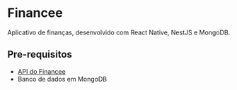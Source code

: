 # Financee

Aplicativo de finanças, desenvolvido com React Native, NestJS e MongoDB.

## Pre-requisitos

- [API do Financee](https://github.com/themyntt/financee-api)
- Banco de dados em MongoDB